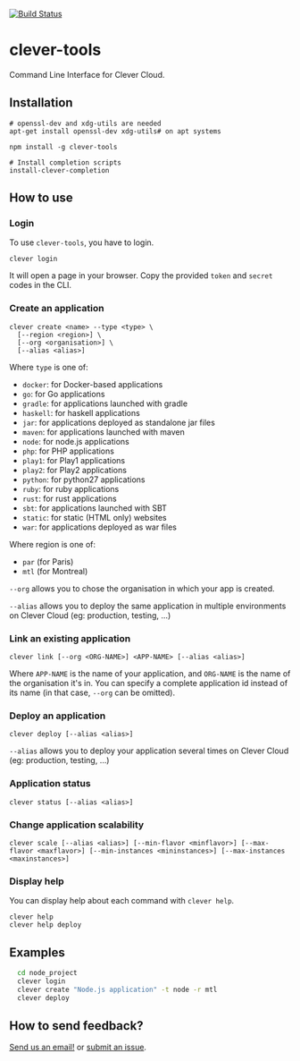 [![Build Status](https://travis-ci.org/CleverCloud/clever-tools.svg?branch=master)](https://travis-ci.org/CleverCloud/clever-tools)

clever-tools
============

Command Line Interface for Clever Cloud.

## Installation


```
# openssl-dev and xdg-utils are needed
apt-get install openssl-dev xdg-utils# on apt systems

npm install -g clever-tools

# Install completion scripts
install-clever-completion
```

## How to use

### Login

To use `clever-tools`, you have to login.

```
clever login
```

It will open a page in your browser. Copy the provided `token` and `secret`
codes in the CLI.

### Create an application

```
clever create <name> --type <type> \
  [--region <region>] \
  [--org <organisation>] \
  [--alias <alias>]
```

Where `type` is one of:

 - `docker`: for Docker-based applications
 - `go`: for Go applications
 - `gradle`: for applications launched with gradle
 - `haskell`: for haskell applications
 - `jar`: for applications deployed as standalone jar files
 - `maven`: for applications launched with maven
 - `node`: for node.js applications
 - `php`: for PHP applications
 - `play1`: for Play1 applications
 - `play2`: for Play2 applications
 - `python`: for python27 applications
 - `ruby`: for ruby applications
 - `rust`: for rust applications
 - `sbt`: for applications launched with SBT
 - `static`: for static (HTML only) websites
 - `war`: for applications deployed as war files

Where region is one of:

 - `par` (for Paris)
 - `mtl` (for Montreal)

`--org` allows you to chose the organisation in which your app is
created.

`--alias` allows you to deploy the same application in multiple environments on Clever Cloud (eg: production, testing, …)

### Link an existing application

```
clever link [--org <ORG-NAME>] <APP-NAME> [--alias <alias>]
```
Where `APP-NAME` is the name of your application, and `ORG-NAME` is the name
of the organisation it's in. You can specify a complete application id instead
of its name (in that case, `--org` can be omitted).

### Deploy an application

```
clever deploy [--alias <alias>]
```

`--alias` allows you to deploy your application several times on Clever Cloud
(eg: production, testing, …)

### Application status

```
clever status [--alias <alias>]
```

### Change application scalability

```
clever scale [--alias <alias>] [--min-flavor <minflavor>] [--max-flavor <maxflavor>] [--min-instances <mininstances>] [--max-instances <maxinstances>]
```

### Display help

You can display help about each command with `clever help`.

```
clever help
clever help deploy
```

## Examples

```sh
  cd node_project
  clever login
  clever create "Node.js application" -t node -r mtl
  clever deploy
```

## How to send feedback?

[Send us an email!](mailto:support@clever-cloud.com) or [submit an issue](https://github.com/CleverCloud/clever-tools/issues).
